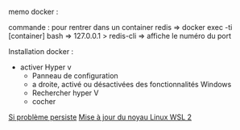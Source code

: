 memo docker : 

commande : 
  pour rentrer dans un container redis =>  docker exec -ti [container] bash => 127.0.0.1 > redis-cli => affiche le numéro du port
  
Installation docker : 
  - activer Hyper v
    - Panneau de configuration
    - a droite, activé ou désactivées des fonctionnalités Windows
    - Rechercher hyper V
    - cocher
    
[Si problème persiste](https://docs.docker.com/docker-for-windows/troubleshoot/#virtualization)
[Mise à jour du noyau Linux WSL 2](https://docs.microsoft.com/fr-fr/windows/wsl/wsl2-kernel)
